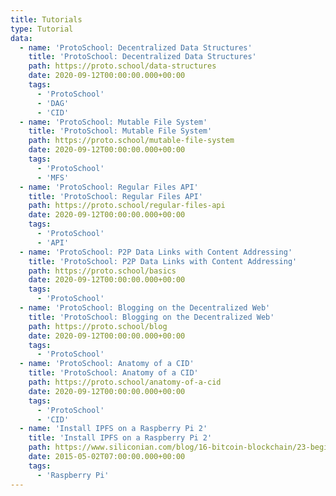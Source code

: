 ```yaml
---
title: Tutorials
type: Tutorial
data:
  - name: 'ProtoSchool: Decentralized Data Structures'
    title: 'ProtoSchool: Decentralized Data Structures'
    path: https://proto.school/data-structures
    date: 2020-09-12T00:00:00.000+00:00
    tags:
      - 'ProtoSchool'
      - 'DAG'
      - 'CID'
  - name: 'ProtoSchool: Mutable File System'
    title: 'ProtoSchool: Mutable File System'
    path: https://proto.school/mutable-file-system
    date: 2020-09-12T00:00:00.000+00:00
    tags:
      - 'ProtoSchool'
      - 'MFS'
  - name: 'ProtoSchool: Regular Files API'
    title: 'ProtoSchool: Regular Files API'
    path: https://proto.school/regular-files-api
    date: 2020-09-12T00:00:00.000+00:00
    tags:
      - 'ProtoSchool'
      - 'API'
  - name: 'ProtoSchool: P2P Data Links with Content Addressing'
    title: 'ProtoSchool: P2P Data Links with Content Addressing'
    path: https://proto.school/basics
    date: 2020-09-12T00:00:00.000+00:00
    tags:
      - 'ProtoSchool'
  - name: 'ProtoSchool: Blogging on the Decentralized Web'
    title: 'ProtoSchool: Blogging on the Decentralized Web'
    path: https://proto.school/blog
    date: 2020-09-12T00:00:00.000+00:00
    tags:
      - 'ProtoSchool'
  - name: 'ProtoSchool: Anatomy of a CID'
    title: 'ProtoSchool: Anatomy of a CID'
    path: https://proto.school/anatomy-of-a-cid
    date: 2020-09-12T00:00:00.000+00:00
    tags:
      - 'ProtoSchool'
      - 'CID'
  - name: 'Install IPFS on a Raspberry Pi 2'
    title: 'Install IPFS on a Raspberry Pi 2'
    path: https://www.siliconian.com/blog/16-bitcoin-blockchain/23-beginner-s-guide-to-installing-ipfs-on-a-raspberry-pi-2
    date: 2015-05-02T07:00:00.000+00:00
    tags:
      - 'Raspberry Pi'
---
```

